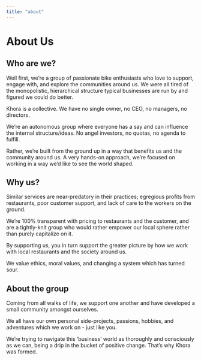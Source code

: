 ```yaml
---
title: "about"
---
```


# About Us

## Who are we?
Well first, we’re a group of passionate bike enthusiasts who love to support, engage with, and explore the communities around us. We were all tired of the monopolistic, hierarchical structure typical businesses are run by and figured we could do better.

Khora is a collective. We have no single owner, no CEO, no managers, no directors.

We’re an autonomous group where everyone has a say and can influence the internal structure/ideas. No angel investors, no quotas, no agenda to fulfill. 

Rather, we’re built from the ground up in a way that benefits us and the community around us. A very hands-on approach, we’re focused on working in a way we’d like to see the world shaped.

## Why us?
Similar services are near-predatory in their practices; egregious profits from restaurants, poor customer support, and lack of care to the workers on the ground.

We’re 100% transparent with pricing to restaurants and the customer, and are a tightly-knit group who would rather empower our local sphere rather than purely capitalize on it.

By supporting us, you in turn support the greater picture by how we work with local restaurants and the society around us.

We value ethics, moral values, and changing a system which has turned sour. 

## About the group
Coming from all walks of life, we support one another and have developed a small community amongst ourselves. 

We all have our own personal side-projects, passions, hobbies, and adventures which we work on - just like you. 

We’re trying to navigate this ‘business’ world as thoroughly and consciously as we can, being a drip in the bucket of positive change. That’s why Khora was formed.